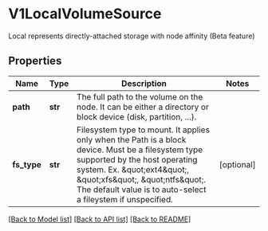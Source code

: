 # V1LocalVolumeSource

Local represents directly-attached storage with node affinity (Beta feature)

## Properties
Name | Type | Description | Notes
------------ | ------------- | ------------- | -------------
**path** | **str** | The full path to the volume on the node. It can be either a directory or block device (disk, partition, ...). | 
**fs_type** | **str** | Filesystem type to mount. It applies only when the Path is a block device. Must be a filesystem type supported by the host operating system. Ex. \&quot;ext4\&quot;, \&quot;xfs\&quot;, \&quot;ntfs\&quot;. The default value is to auto-select a fileystem if unspecified. | [optional] 

[[Back to Model list]](../README.md#documentation-for-models) [[Back to API list]](../README.md#documentation-for-api-endpoints) [[Back to README]](../README.md)


